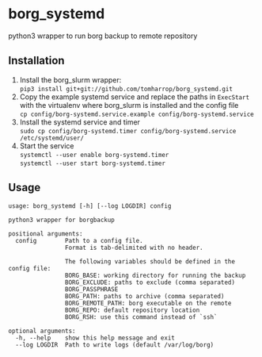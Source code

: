 # borg_systemd

python3 wrapper to run borg backup to remote repository

## Installation

1. Install the borg_slurm wrapper:  
`pip3 install git+git://github.com/tomharrop/borg_systemd.git`
2. Copy the example systemd service and replace the paths in `ExecStart` with the virtualenv where borg_slurm is installed and the config file  
`cp config/borg-systemd.service.example config/borg-systemd.service`
3. Install the systemd service and timer  
`sudo cp config/borg-systemd.timer config/borg-systemd.service /etc/systemd/user/`
4. Start the service  
`systemctl --user enable borg-systemd.timer`  
`systemctl --user start borg-systemd.timer`

## Usage

```{bash}
usage: borg_systemd [-h] [--log LOGDIR] config

python3 wrapper for borgbackup

positional arguments:
  config        Path to a config file.
                Format is tab-delimited with no header.

                The following variables should be defined in the config file:
                BORG_BASE: working directory for running the backup
                BORG_EXCLUDE: paths to exclude (comma separated)
                BORG_PASSPHRASE
                BORG_PATH: paths to archive (comma separated)
                BORG_REMOTE_PATH: borg executable on the remote
                BORG_REPO: default repository location
                BORG_RSH: use this command instead of `ssh`

optional arguments:
  -h, --help    show this help message and exit
  --log LOGDIR  Path to write logs (default /var/log/borg)
```
